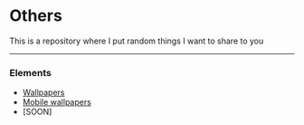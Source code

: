 # Others
This is a repository where I put random things I want to share to you

***
### Elements
- <a href="https://github.com/LilTim0/others/blob/main/wallpapers/wallpapers.md">Wallpapers</a>
- <a href="https://github.com/LilTim0/others/blob/main/mobile_wallpapers/mobile_wallpapers.md">Mobile wallpapers</a>
- [SOON]
